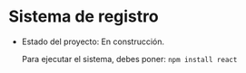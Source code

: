 <h1>Sistema de registro</h1>

- Estado del proyecto: En construcción.

  Para ejecutar el sistema, debes poner:
  ```npm install react```
